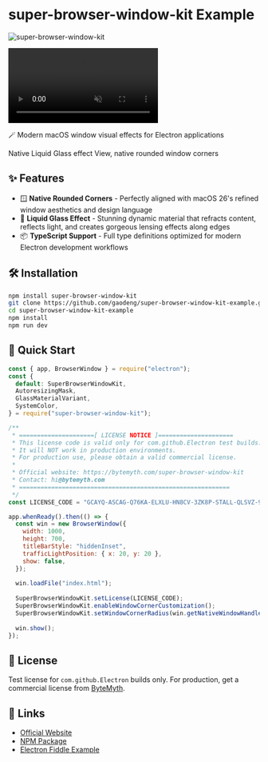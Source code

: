 # super-browser-window-kit Example

![super-browser-window-kit](./docs/screenshot.png)

<video src="https://github.com/user-attachments/assets/67ba0c96-c9cb-4f7e-b692-957c9bbeff69" autoPlay loop muted ></video>

🪄 Modern macOS window visual effects for Electron applications

Native Liquid Glass effect View, native rounded window corners

## ✨ Features

- 🪟 **Native Rounded Corners** - Perfectly aligned with macOS 26's refined window aesthetics and design language
- 🌟 **Liquid Glass Effect** - Stunning dynamic material that refracts content, reflects light, and creates gorgeous lensing effects along edges
- 📦 **TypeScript Support** - Full type definitions optimized for modern Electron development workflows

## 🛠 Installation

```bash
npm install super-browser-window-kit
git clone https://github.com/gaodeng/super-browser-window-kit-example.git
cd super-browser-window-kit-example
npm install
npm run dev
```

## 🎯 Quick Start

```js
const { app, BrowserWindow } = require("electron");
const {
  default: SuperBrowserWindowKit,
  AutoresizingMask,
  GlassMaterialVariant,
  SystemColor,
} = require("super-browser-window-kit");

/**
 * =====================[ LICENSE NOTICE ]=====================
 * This license code is valid only for com.github.Electron test builds.
 * It will NOT work in production environments.
 * For production use, please obtain a valid commercial license.
 *
 * Official website: https://bytemyth.com/super-browser-window-kit
 * Contact: hi@bytemyth.com
 * ===========================================================
 */
const LICENSE_CODE = "GCAYQ-ASCAG-Q76KA-ELXLU-HN8CV-3ZK8P-STALL-QLSVZ-9FFSX-3S2ZU-4QVSC-LLJ7U-KH6K7-G88HA-4TTDJ-58G9H-GZFY6-DDSDJ-L5ZB9-V7UMB-896CS-P9AVC-GULAB-EEAGQ-T77DP-DRBJN-G829M-ZZF9M-L2VEN-RZM8F-SQ4KW-3JLLB-MUVXP-TS3P8-7ZFZM-4L2P3-S4TTA-Z7EVY-Z5H9J-FYDUS-WQCYW-C92PZ-BB23J-QZEVP-QNQ";

app.whenReady().then(() => {
  const win = new BrowserWindow({
    width: 1000,
    height: 700,
    titleBarStyle: "hiddenInset",
    trafficLightPosition: { x: 20, y: 20 },
    show: false,
  });
  
  win.loadFile("index.html");
  
  SuperBrowserWindowKit.setLicense(LICENSE_CODE);
  SuperBrowserWindowKit.enableWindowCornerCustomization();
  SuperBrowserWindowKit.setWindowCornerRadius(win.getNativeWindowHandle(), 26);
  
  win.show();
});
```

## 📄 License

Test license for `com.github.Electron` builds only. For production, get a commercial license from [ByteMyth](https://bytemyth.com/super-browser-window-kit).

## 🔗 Links

- [Official Website](https://bytemyth.com/super-browser-window-kit)
- [NPM Package](https://www.npmjs.com/package/super-browser-window-kit)
- [Electron Fiddle Example](https://gist.github.com/gaodeng/4ca07e70b32701b99fbe0063efb9cdb9)
